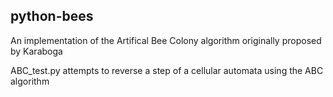 python-bees
---

An implementation of the Artifical Bee Colony algorithm originally proposed by Karaboga

ABC_test.py attempts to reverse a step of a cellular automata using the ABC algorithm